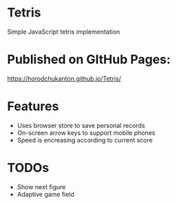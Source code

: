 # Tetris
Simple JavaScript tetris implementation

# Published on GItHub Pages:
https://horodchukanton.github.io/Tetris/

# Features
 - Uses browser store to save personal records
 - On-screen arrow keys to support mobile phones
 - Speed is encreasing according to current score

# TODOs
 - Show next figure
 - Adaptive game field
